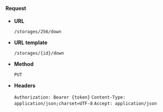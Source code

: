 #### Request

* **URL**

  `/storages/256/down`

* **URL template**

  `/storages/{id}/down`

* **Method**

  `PUT`

* **Headers**

  `Authorization: Bearer {token}`
  `Content-Type: application/json;charset=UTF-8`
  `Accept: application/json`
